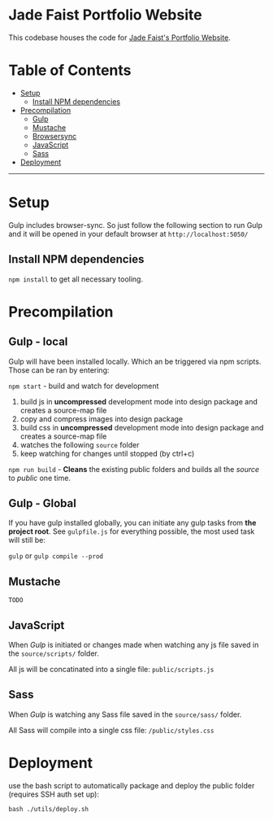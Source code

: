 # Jade Faist Portfolio Website

This codebase houses the code for [Jade Faist's Portfolio Website](https://www.jadefaist.com/).

# Table of Contents

* [Setup](#setup)
  * [Install NPM dependencies](#install-npm-dependencies)
* [Precompilation](#precompilation)
  * [Gulp](#gulp---local)
  * [Mustache](#mustache)
  * [Browsersync](#browsersync)
  * [JavaScript](#javascript)
  * [Sass](#sass)
* [Deployment](#deployment)


------


# Setup

Gulp includes browser-sync. So just follow the following section to run Gulp and it will be opened in your default browser at `http://localhost:5050/`

## Install NPM dependencies

`npm install` to get all necessary tooling.

# Precompilation

## Gulp - local

Gulp will have been installed locally. Which  an be triggered via npm scripts. Those can be ran by entering:

`npm start` - build and watch for development

1. build js in **uncompressed** development mode into design package and creates a source-map file
2. copy and compress images into design package
3. build css in **uncompressed** development mode into design package and creates a source-map file
4. watches the following `source` folder
5. keep watching for changes until stopped (by ctrl+c)

`npm run build` - **Cleans** the existing public folders and builds all the *source* to *public* one time.

## Gulp - Global

If you have gulp installed globally, you can initiate any gulp tasks from **the project root**. See `gulpfile.js` for everything possible, the most used task will still be:

`gulp` or `gulp compile --prod`

## Mustache

`TODO`

## JavaScript

When *Gulp* is initiated or changes made when watching any js file saved in the `source/scripts/` folder.

All js will be concatinated into a single file: `public/scripts.js`

## Sass

When *Gulp* is watching any Sass file saved in the `source/sass/` folder.

All Sass will compile into a single css file: `/public/styles.css`

# Deployment

use the bash script to automatically package and deploy the public folder (requires SSH auth set up):

`bash ./utils/deploy.sh`
